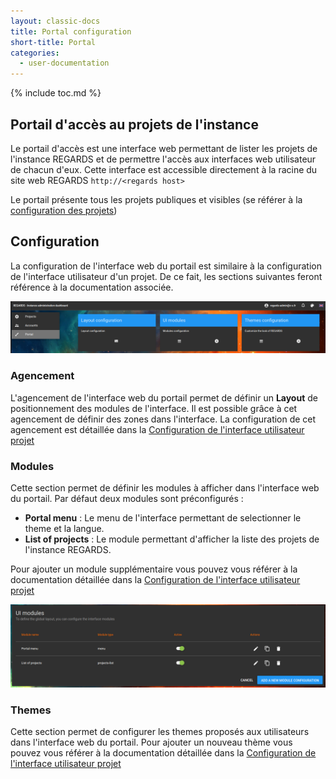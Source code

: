 ```yaml
---
layout: classic-docs
title: Portal configuration
short-title: Portal
categories:
  - user-documentation
---
```


{% include toc.md %}


## Portail d'accès au projets de l'instance

Le portail d'accès est une interface web permettant de lister les projets de l'instance REGARDS et de permettre l'accès aux interfaces web utilisateur de chacun d'eux. Cette interface est accessible directement à la racine du site web REGARDS `http://<regards host>`

Le portail présente tous les projets publiques et visibles (se référer à la [configuration des projets](user-documentation/admin-instance/project-configuration/))

## Configuration

La configuration de l'interface web du portail est similaire à la configuration de l'interface utilisateur d'un projet. De ce fait, les sections suivantes feront référence à la documentation associée.

<img src="/assets/images/user-documentation/admin-instance/portal.png" width="750">

### Agencement

L'agencement de l'interface web du portail permet de définir un <b>Layout</b> de positionnement des modules de l'interface. Il est possible grâce à cet agencement de définir des zones dans l'interface. La configuration de cet agencement est détaillée dans la [Configuration de l'interface utilisateur projet](/user-documentation/admin/hmi-configuration/)

### Modules

Cette section permet de définir les modules à afficher dans l'interface web du portail. Par défaut deux modules sont préconfigurés :
 - <b>Portal menu</b> : Le menu de l'interface permettant de selectionner le theme et la langue.
 - <b>List of projects</b> : Le module permettant d'afficher la liste des projets de l'instance REGARDS.

Pour ajouter un module supplémentaire vous pouvez vous référer à la documentation détaillée dans la [Configuration de l'interface utilisateur projet](/user-documentation/admin/hmi-configuration/)

<img src="/assets/images/user-documentation/admin-instance/portal-modules.png" width="750">

### Themes

Cette section permet de configurer les themes proposés aux utilisateurs dans l'interface web du portail. Pour ajouter un nouveau thème vous pouvez vous référer à la documentation détaillée dans la [Configuration de l'interface utilisateur projet](/user-documentation/admin/hmi-configuration/)
